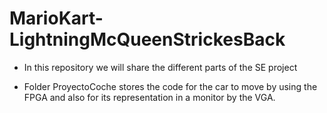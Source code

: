 # MarioKart-LightningMcQueenStrickesBack
* In this repository we will share the different parts of the SE project

* Folder ProyectoCoche stores the code for the car to move by using the FPGA and also for its representation in a monitor by the VGA.
